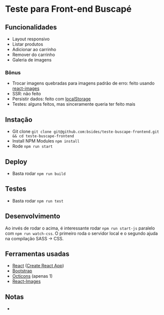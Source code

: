 # Teste para Front-end Buscapé

## Funcionalidades
* Layout responsivo
* Listar produtos
* Adicionar ao carrinho
* Remover do carrinho
* Galeria de imagens

### Bônus
* Trocar imagens quebradas para imagens padrão de erro: feito usando [react-images](https://github.com/mbrevda/react-image)
* SSR: não feito
* Persistir dados: feito com [localStorage](https://developer.mozilla.org/en-US/docs/Web/API/Storage/LocalStorage)
* Testes: alguns feitos, mas sinceramente queria ter feito mais

## Instação
* Git clone `git clone git@github.com:bsides/teste-buscape-frontend.git && cd teste-buscape-frontend`
* Install NPM Modules `npm install`
* Rode `npm run start`

## Deploy
* Basta rodar `npm run build`

## Testes
* Basta rodar `npm run test`

## Desenvolvimento
Ao invés de rodar o acima, é interessante rodar `npm run start-js` paralelo com `npm run watch-css`. O primeiro roda o servidor local e o segundo ajuda na compilação SASS -> CSS.

## Ferramentas usadas
* [React](https://facebook.github.io/react/) ([Create React App](https://github.com/facebookincubator/create-react-app))
* [Bootstrap](https://getbootstrap.com)
* [Octicons](https://octicons.github.com/) (apenas 1)
* [React-Images](https://github.com/mbrevda/react-image)

## Notas
*
